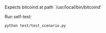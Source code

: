 Expects bitcoind at path `/usr/local/bin/bitcoind'

Run self-test:

```
python test/test_scenario.py
```